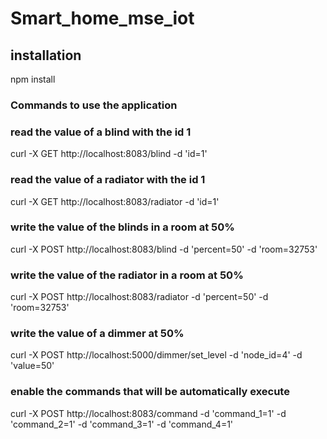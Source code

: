 # Smart_home_mse_iot

## installation
npm install

### Commands to use the application


### read the value of a blind with the id 1
curl -X GET http://localhost:8083/blind -d 'id=1'

### read the value of a radiator with the id 1
curl -X GET http://localhost:8083/radiator -d 'id=1'

### write the value of the blinds in a room at 50%
curl -X POST http://localhost:8083/blind -d 'percent=50' -d 'room=32753'

### write the value of the radiator in a room at 50%
curl -X POST http://localhost:8083/radiator -d 'percent=50' -d 'room=32753'

### write the value of a dimmer at 50%
curl -X POST http://localhost:5000/dimmer/set_level -d 'node_id=4' -d 'value=50'

### enable the commands that will be automatically execute
curl -X POST http://localhost:8083/command -d 'command_1=1' -d 'command_2=1' -d 'command_3=1' -d 'command_4=1' 

